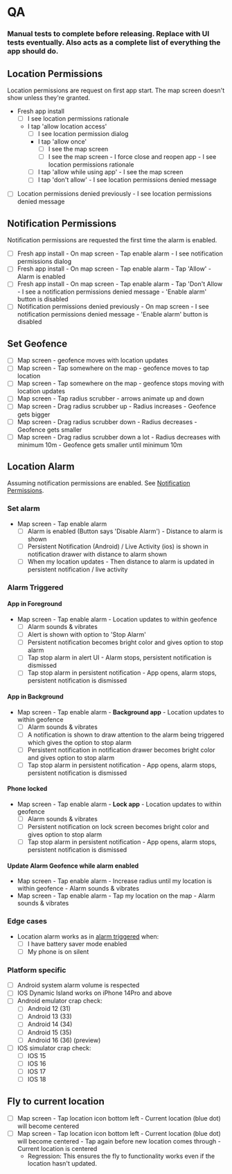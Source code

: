 # QA

### Manual tests to complete before releasing. Replace with UI tests eventually. Also acts as a complete list of everything the app should do.

## Location Permissions

Location permissions are request on first app start. The map screen doesn't show unless they're
granted.

- Fresh app install
  - [ ] I see location permissions rationale
  - I tap 'allow location access'
    - [ ] I see location permission dialog
    - I tap 'allow once'
      - [ ] I see the map screen
      - [ ] I see the map screen - I force close and reopen app - I see location permissions
        rationale
    - [ ] I tap 'allow while using app' - I see the map screen
    - [ ] I tap 'don't allow' - I see location permissions denied message
- [ ] Location permissions denied previously - I see location permissions denied message

## Notification Permissions

Notification permissions are requested the first time the alarm is enabled.
- [ ] Fresh app install - On map screen - Tap enable alarm - I see notification permissions dialog
- [ ] Fresh app install - On map screen - Tap enable alarm - Tap 'Allow' - Alarm is enabled
- [ ] Fresh app install - On map screen - Tap enable alarm - Tap 'Don't Allow - I see a notification
  permissions denied message - 'Enable alarm' button is disabled
- [ ] Notification permissions denied previously - On map screen - I see notification permissions
  denied message - 'Enable alarm' button is disabled

## Set Geofence

- [ ] Map screen - geofence moves with location updates
- [ ] Map screen - Tap somewhere on the map - geofence moves to tap location
- [ ] Map screen - Tap somewhere on the map - geofence stops moving with location updates
- [ ] Map screen - Tap radius scrubber - arrows animate up and down
- [ ] Map screen - Drag radius scrubber up - Radius increases - Geofence gets bigger
- [ ] Map screen - Drag radius scrubber down - Radius decreases - Geofence gets smaller
- [ ] Map screen - Drag radius scrubber down a lot - Radius decreases with minimum 10m - Geofence
  gets smaller until minimum 10m

## Location Alarm

Assuming notification permissions are enabled.
See [Notification Permissions](#notification-permissions).

### Set alarm

- Map screen - Tap enable alarm
  - [ ] Alarm is enabled (Button says 'Disable Alarm') - Distance to alarm is shown
  - [ ] Persistent Notification (Android) / Live Activity (ios) is shown in notification drawer with
    distance to alarm shown
  - [ ] When my location updates - Then distance to alarm is updated in persistent notification /
    live activity

### Alarm Triggered

#### App in Foreground
- Map screen - Tap enable alarm - Location updates to within geofence
  - [ ] Alarm sounds & vibrates
  - [ ] Alert is shown with option to 'Stop Alarm'
  - [ ] Persistent notification becomes bright color and gives option to stop alarm
  - [ ] Tap stop alarm in alert UI - Alarm stops, persistent notification is dismissed
  - [ ] Tap stop alarm in persistent notification - App opens, alarm stops, persistent notification
    is dismissed

#### App in Background

- Map screen - Tap enable alarm - **Background app** - Location updates to within geofence
  - [ ] Alarm sounds & vibrates
  - [ ] A notification is shown to draw attention to the alarm being triggered which gives the
    option to stop alarm
  - [ ] Persistent notification in notification drawer becomes bright color and gives option to stop
    alarm
  - [ ] Tap stop alarm in persistent notification - App opens, alarm stops, persistent notification
    is dismissed

#### Phone locked

- Map screen - Tap enable alarm - **Lock app** - Location updates to within geofence
  - [ ] Alarm sounds & vibrates
  - [ ] Persistent notification on lock screen becomes bright color and gives option to stop alarm
  - [ ] Tap stop alarm in persistent notification - App opens, alarm stops, persistent notification
    is dismissed

#### Update Alarm Geofence while alarm enabled

- Map screen - Tap enable alarm - Increase radius until my location is within geofence - Alarm
  sounds & vibrates
- Map screen - Tap enable alarm - Tap my location on the map - Alarm sounds & vibrates

### Edge cases

- Location alarm works as in [alarm triggered](#alarm-triggered) when:
  - [ ] I have battery saver mode enabled
  - [ ] My phone is on silent

### Platform specific

- [ ] Android system alarm volume is respected
- [ ] IOS Dynamic Island works on iPhone 14Pro and above
- [ ] Android emulator crap check:
  - [ ] Android 12 (31)
  - [ ] Android 13 (33)
  - [ ] Android 14 (34)
  - [ ] Android 15 (35)
  - [ ] Android 16 (36) (preview)
- [ ] IOS simulator crap check:
  - [ ] IOS 15
  - [ ] IOS 16
  - [ ] IOS 17
  - [ ] IOS 18

## Fly to current location

- [ ] Map screen - Tap location icon bottom left - Current location (blue dot) will become centered
- [ ] Map screen - Tap location icon bottom left - Current location (blue dot) will become
  centered - Tap again before new location comes through - Current location is centered
  - Regression: This ensures the fly to functionality works even if the location hasn't updated.
